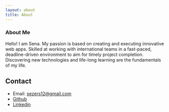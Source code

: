 ```yaml
---
layout: about
title: About
---
```

<h3>About Me</h3>

Hello! I am Sena. My passion is based on creating and executing innovative web apps. Skilled at working with international teams in a fast-paced, deadline-driven environment to aim for timely project completion. Discovering new technologies and life-long learning are the fundamentals of my life.

## Contact

* Email: sezers12@gmail.com
* [Github](https://sena-sezer.github.io)
* [Linkedin](https://www.linkedin.com/in/sena-sezer-90a099168)
